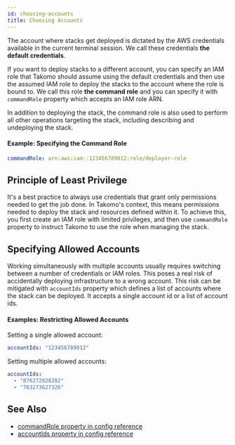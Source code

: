 ```yaml
---
id: choosing-accounts
title: Choosing Accounts
---
```


The account where stacks get deployed is dictated by the AWS credentials available in the current terminal session. We call these credentials **the default credentials**.

If you want to deploy stacks to a different account, you can specify an IAM role that Takomo should assume using the default credentials and then use the assumed IAM role to deploy the stacks to the account where the role is bound to. We call this role **the command role** and you can specify it with `commandRole` property which accepts an IAM role ARN.

In addition to deploying the stack, the command role is also used to perform all other operations targeting the stack, including describing and undeploying the stack.

#### Example: Specifying the Command Role

```yaml
commandRole: arn:aws:iam::123456789012:role/deployer-role
```

## Principle of Least Privilege

It's a best practice to always use credentials that grant only permissions needed to get the job done. In Takomo's context, this means permissions needed to deploy the stack and resources defined within it. To achieve this, you first create an IAM role with limited privileges, and then use `commandRole` property to instruct Takomo to use the role when managing the stack.

## Specifying Allowed Accounts

Working simultaneously with multiple accounts usually requires switching between a number of credentials or IAM roles. This poses a real risk of accidentally deploying infrastructure to a wrong account. This risk can be mitigated with `accountIds` property which defines a list of accounts where the stack can be deployed. It accepts a single account id or a list of account ids.

#### Examples: Restricting Allowed Accounts

Setting a single allowed account:

```yaml
accountIds: "123456789012"
```

Setting multiple allowed accounts:

```yaml
accountIds:
  - "876272828282"
  - "763273627326"
```
## See Also

- [commandRole property in config reference](docs/config-reference/stacks#commandRole)
- [accountIds property in config reference](docs/config-reference/stacks#accountIds)